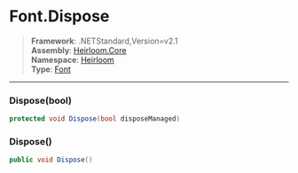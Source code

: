 # Font.Dispose

> **Framework**: .NETStandard,Version=v2.1  
> **Assembly**: [Heirloom.Core][0]  
> **Namespace**: [Heirloom][0]  
> **Type**: [Font][1]  

--------------------------------------------------------------------------------

### Dispose(bool)

```cs
protected void Dispose(bool disposeManaged)
```

### Dispose()

```cs
public void Dispose()
```

[0]: ..\Heirloom.Core.md
[1]: Heirloom.Font.md
